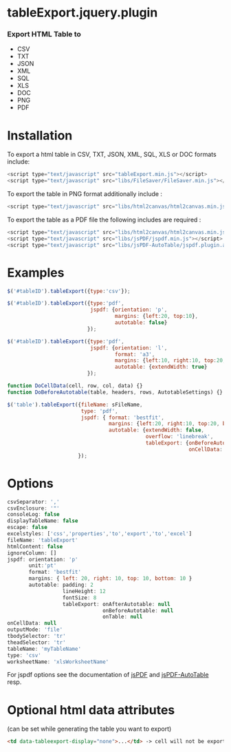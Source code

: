 tableExport.jquery.plugin
=========================

<h3>Export HTML Table to</h3>
<ul>
<li> CSV
<li> TXT
<li> JSON
<li> XML
<li> SQL
<li> XLS
<li> DOC
<li> PNG
<li> PDF
</ul>

Installation
============
To export a html table in CSV, TXT, JSON, XML, SQL, XLS or DOC formats include:

```javascript
<script type="text/javascript" src="tableExport.min.js"></script>
<script type="text/javascript" src="libs/FileSaver/FileSaver.min.js"></script>
```

To export the table in PNG format additionally include :

```javascript
<script type="text/javascript" src="libs/html2canvas/html2canvas.min.js"></script>
```

To export the table as a PDF file the following includes are required :

```javascript
<script type="text/javascript" src="libs/html2canvas/html2canvas.min.js"></script>
<script type="text/javascript" src="libs/jsPDF/jspdf.min.js"></script>
<script type="text/javascript" src="libs/jsPDF-AutoTable/jspdf.plugin.autotable.js"></script>
```

Examples
========

```javascript
$('#tableID').tableExport({type:'csv'});
```

```javascript
$('#tableID').tableExport({type:'pdf',
                           jspdf: {orientation: 'p',
                                   margins: {left:20, top:10},
                                   autotable: false}
                          });
```

```javascript
$('#tableID').tableExport({type:'pdf',
                           jspdf: {orientation: 'l',
                                   format: 'a3',
                                   margins: {left:10, right:10, top:20, bottom:20},
                                   autotable: {extendWidth: true}
                          });
```

```javascript
function DoCellData(cell, row, col, data) {}
function DoBeforeAutotable(table, headers, rows, AutotableSettings) {}

$('table').tableExport({fileName: sFileName,
                        type: 'pdf',
                        jspdf: { format: 'bestfit',
                                 margins: {left:20, right:10, top:20, bottom:20},
                                 autotable: {extendWidth: false,
                                             overflow: 'linebreak',
                                             tableExport: {onBeforeAutotable: DoBeforeAutotable,
                                                           onCellData: DoCellData}}}
                       });
```

Options
=======

```javascript
csvSeparator: ','
csvEnclosure: '"'
consoleLog: false
displayTableName: false
escape: false
excelstyles: ['css','properties','to','export','to','excel']
fileName: 'tableExport'
htmlContent: false
ignoreColumn: []
jspdf: orientation: 'p'
       unit:'pt'
       format: 'bestfit'
       margins: { left: 20, right: 10, top: 10, bottom: 10 }
       autotable: padding: 2
                  lineHeight: 12
                  fontSize: 8
                  tableExport: onAfterAutotable: null
                               onBeforeAutotable: null
                               onTable: null
onCellData: null
outputMode: 'file'
tbodySelector: 'tr'
theadSelector: 'tr'
tableName: 'myTableName'
type: 'csv'
worksheetName: 'xlsWorksheetName'
```

For jspdf options see the documentation of [jsPDF](https://github.com/MrRio/jsPDF) and [jsPDF-AutoTable](https://github.com/someatoms/jsPDF-AutoTable) resp.

Optional html data attributes 
=============================
(can be set while generating the table you want to export)

```html
<td data-tableexport-display="none">...</td> -> cell will not be exported
```
